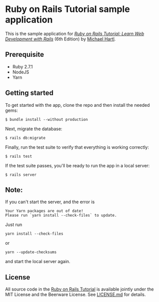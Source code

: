 # Ruby on Rails Tutorial sample application
This is the sample application for
[*Ruby on Rails Tutorial:
Learn Web Development with Rails*](https://www.railstutorial.org/)
(6th Edition)
by [Michael Hartl](https://www.michaelhartl.com/).

## Prerequisite
* Ruby 2.7.1
* NodeJS
* Yarn

## Getting started
To get started with the app, clone the repo and then install the needed gems:
```
$ bundle install --without production
```
Next, migrate the database:
```
$ rails db:migrate
```
Finally, run the test suite to verify that everything is working correctly:
```
$ rails test
```
If the test suite passes, you'll be ready to run the app in a local server:
```
$ rails server
```
## Note: 
If you can't start the server, and the error is
```
Your Yarn packages are out of date!
Please run `yarn install --check-files` to update.
```
Just run
```
yarn install --check-files
```
or
```
yarn --update-checksums
```
and start the local server again.

## License
All source code in the [Ruby on Rails Tutorial](https://www.railstutorial.org/)
is available jointly under the MIT License and the Beerware License. See
[LICENSE.md](LICENSE.md) for details.